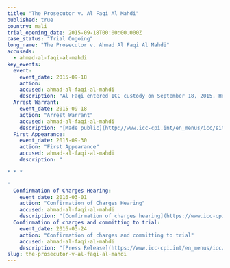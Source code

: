 ```yaml
---
title: "The Prosecutor v. Al Faqi Al Mahdi"
published: true
country: mali
trial_opening_date: 2015-09-18T00:00:00.000Z
case_status: "Trial Ongoing"
long_name: "The Prosecutor v. Ahmad Al Faqi Al Mahdi"
accuseds:
  - ahmad-al-faqi-al-mahdi
key_events:
  event:
    event_date: 2015-09-18
    action:
    accused: ahmad-al-faqi-al-mahdi
    description: "Al Faqi entered ICC custody on September 18, 2015. He was transferred to The Hague on September 26, 2015. Confirmation of charges hearing occurred on March 1, 2016."
  Arrest Warrant:
    event_date: 2015-09-18
    action: "Arrest Warrant"
    accused: ahmad-al-faqi-al-mahdi
    description: "[Made public](http://www.icc-cpi.int/en_menus/icc/situations%20and%20cases/situations/icc0112/related-cases/ICC-01_12-01_15/court-records/chambers/ptcI/Pages/1.aspx)"
  First Appearance:
    event_date: 2015-09-30
    action: "First Appearance"
    accused: ahmad-al-faqi-al-mahdi
    description: "

* * *

"
  Confirmation of Charges Hearing:
    event_date: 2016-03-01
    action: "Confirmation of Charges Hearing"
    accused: ahmad-al-faqi-al-mahdi
    description: "[Confirmation of charges hearing](https://www.icc-cpi.int/en_menus/icc/press%20and%20media/press%20releases/Pages/pr1195.aspx)"
  Confirmation of charges and committing to trial:
    event_date: 2016-03-24
    action: "Confirmation of charges and committing to trial"
    accused: ahmad-al-faqi-al-mahdi
    description: "[Press Release](https://www.icc-cpi.int/en_menus/icc/press%20and%20media/press%20releases/Pages/pr1204.aspx) of Confirmation of charges and committing to trial"
slug: the-prosecutor-v-al-faqi-al-mahdi
---
```

